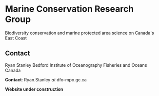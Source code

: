 # Marine Conservation Research Group
Biodiversity conservation and marine protected area science on Canada's East Coast

## Contact

Ryan Stanley 
Bedford Institute of Oceanography
Fisheries and Oceans Canada

**Contact**: Ryan.Stanley _at_ dfo-mpo.gc.ca

**Website under construction**
